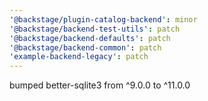 ```yaml
---
'@backstage/plugin-catalog-backend': minor
'@backstage/backend-test-utils': patch
'@backstage/backend-defaults': patch
'@backstage/backend-common': patch
'example-backend-legacy': patch
---
```


bumped better-sqlite3 from ^9.0.0 to ^11.0.0
